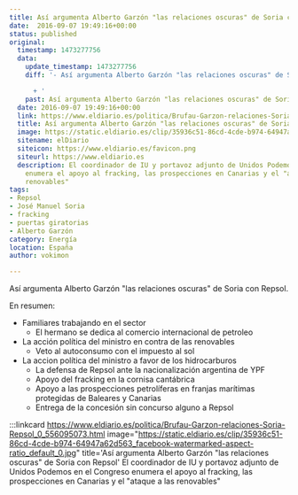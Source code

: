 ```yaml
---
title: Así argumenta Alberto Garzón "las relaciones oscuras" de Soria con Repsol
date:  2016-09-07 19:49:16+00:00
status: published
original:
  timestamp: 1473277756
  data:
    update_timestamp: 1473277756
    diff: '- Así argumenta Alberto Garzón "las relaciones oscuras" de Soria con Repsol

      + '
    past: Así argumenta Alberto Garzón "las relaciones oscuras" de Soria con Repsol
  date: 2016-09-07 19:49:16+00:00
  link: https://www.eldiario.es/politica/Brufau-Garzon-relaciones-Soria-Repsol_0_556095073.html
  title: Así argumenta Alberto Garzón "las relaciones oscuras" de Soria con Repsol
  image: https://static.eldiario.es/clip/35936c51-86cd-4cde-b974-64947a62d563_facebook-watermarked-aspect-ratio_default_0.jpg
  sitename: elDiario
  siteicon: https://www.eldiario.es/favicon.png
  siteurl: https://www.eldiario.es
  description: El coordinador de IU y portavoz adjunto de Unidos Podemos en el Congreso
    enumera el apoyo al fracking, las prospecciones en Canarias y el "ataque a las
    renovables"
tags:
- Repsol
- José Manuel Soria
- fracking
- puertas giratorias
- Alberto Garzón
category: Energía
location: España
author: vokimon

---
```

Así argumenta Alberto Garzón "las relaciones oscuras" de Soria con Repsol.

En resumen:

- Familiares trabajando en el sector
	- El hermano se dedica al comercio internacional de petroleo
- La acción política del ministro en contra de las renovables
	- Veto al autoconsumo con el impuesto al sol
- La accion política del ministro a favor de los hidrocarburos
	- La defensa de Repsol ante la nacionalización argentina de YPF
	- Apoyo del fracking en la cornisa cantábrica
	- Apoyo a las prospecciones petrolíferas en franjas marítimas protegidas de Baleares y Canarias
	- Entrega de la concesión sin concurso alguno a Repsol

:::linkcard https://www.eldiario.es/politica/Brufau-Garzon-relaciones-Soria-Repsol_0_556095073.html image="https://static.eldiario.es/clip/35936c51-86cd-4cde-b974-64947a62d563_facebook-watermarked-aspect-ratio_default_0.jpg" title='Así argumenta Alberto Garzón "las relaciones oscuras" de Soria con Repsol'
    El coordinador de IU y portavoz adjunto de Unidos Podemos en el Congreso enumera el apoyo al fracking, las prospecciones en Canarias y el "ataque a las renovables"

